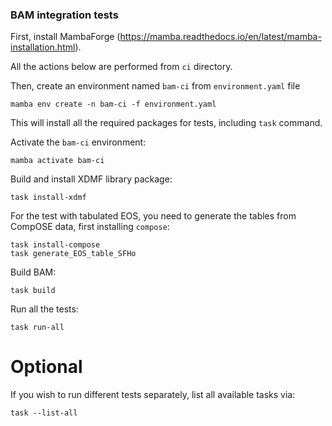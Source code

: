 
### BAM integration tests

First, install MambaForge (https://mamba.readthedocs.io/en/latest/mamba-installation.html).

All the actions below are performed from `ci` directory.

Then, create an environment named `bam-ci` from `environment.yaml` file

```shell
mamba env create -n bam-ci -f environment.yaml
```

This will install all the required packages for tests, including `task` command.

Activate the `bam-ci` environment:

```shell
mamba activate bam-ci
```

Build and install XDMF library package:

```shell
task install-xdmf
```

For the test with tabulated EOS, you need to generate the tables
from CompOSE data, first installing `compose`:

```shell
task install-compose
task generate_EOS_table_SFHo
```

Build BAM:

```shell
task build
```

Run all the tests:

```shell
task run-all
```

# Optional

If you wish to run different tests separately, list all available tasks via:

```shell
task --list-all
```
